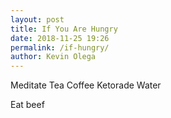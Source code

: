 ```yaml
--- 
layout: post 
title: If You Are Hungry
date: 2018-11-25 19:26
permalink: /if-hungry/ 
author: Kevin Olega 
--- 
```

Meditate
Tea
Coffee
Ketorade
Water 

Eat beef